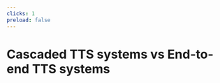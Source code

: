 ```yaml
---
clicks: 1
preload: false
---
```

# Cascaded TTS systems vs End-to-end TTS systems
<MotionCanvas project_name="tts-system" :clicks_to_frames="{0: [0, 245], 1: [245, Infinity]}"/>